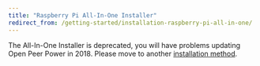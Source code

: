 ```yaml
---
title: "Raspberry Pi All-In-One Installer"
redirect_from: /getting-started/installation-raspberry-pi-all-in-one/
---
```


<div class='note warning'>

  The All-In-One Installer is deprecated, you will have problems updating Open Peer Power in 2018. Please move to another [installation method](/getting-started/).

</div>

